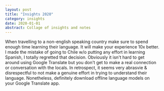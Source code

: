 ```yaml
---
layout: post
title: "Insights 2020" 
category: insights
date: 2020-01-01
abstract: Collage of insights and notes
---
```


When travelling to a non-english speaking country make sure to spend enough time learning their  language. It will make your experience 10x better. I made the mistake of going to Chile w/o putting any effort in learning Spanish, I totally regretted that decision. Obviously it isn't hard to get around using Google Translate but you don't get to make a real connection or conversation with the locals. In retrospect, it seems very abrasvie & disrespectful to not make a genuine effort in trying to understand their language. Nonetheless, definitely download offline language models on your Google Translate app.